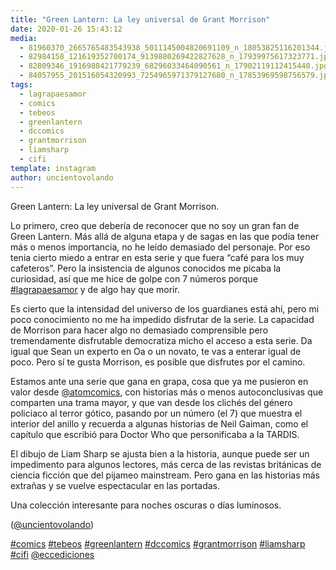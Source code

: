 ```yaml
---
title: "Green Lantern: La ley universal de Grant Morrison"
date: 2020-01-26 15:43:12
media: 
  - 81960370_2665765483543938_5011145004820691109_n_18053825116201344.jpg
  - 82984158_121619352700174_9139880269422827628_n_17939975617323771.jpg
  - 82809346_1916988421779239_68296033464090561_n_17902119112415440.jpg
  - 84057955_201516054320993_7254965971379127680_n_17853969598756579.jpg
tags: 
  - lagrapaesamor
  - comics
  - tebeos
  - greenlantern
  - dccomics
  - grantmorrison
  - liamsharp
  - cifi
template: instagram
author: uncientovolando
---
```


Green Lantern: La ley universal de Grant Morrison.

Lo primero, creo que debería de reconocer que no soy un gran fan de Green Lantern. Más allá de alguna etapa y de sagas en las que podía tener más o menos importancia, no he leído demasiado del personaje. Por eso tenia cierto miedo a entrar en esta serie y que fuera “café para los muy cafeteros”. Pero la insistencia de algunos conocidos me picaba la curiosidad, así que me hice de golpe con 7 números porque [#lagrapaesamor](/tags/lagrapaesamor) y de algo hay que morir.

Es cierto que la intensidad del universo de los guardianes está ahí, pero mi poco conocimiento no me ha impedido disfrutar de la serie. La capacidad de Morrison para hacer algo no demasiado comprensible pero tremendamente disfrutable democratiza micho el acceso a esta serie. Da igual que Sean un experto en Oa o un novato, te vas a enterar igual de poco. Pero sí te gusta Morrison, es posible que disfrutes por el camino.

Estamos ante una serie que gana en grapa, cosa que ya me pusieron en valor desde [@atomcomics](https://instagram.com/atomcomics), con historias más o menos autoconclusivas que comparten una trama mayor, y que van desde los clichés del género policiaco al terror gótico, pasando por un número (el 7) que muestra el interior del anillo y recuerda a algunas historias de Neil Gaiman, como el capítulo que escribió para Doctor Who que personificaba a la TARDIS.

El dibujo de Liam Sharp se ajusta bien a la historia, aunque puede ser un impedimento para algunos lectores, más cerca de las revistas británicas de ciencia ficción que del pijameo mainstream. Pero gana en las historias más extrañas y se vuelve espectacular en las portadas.

Una colección interesante para noches oscuras o días luminosos.

([@uncientovolando](https://instagram.com/uncientovolando))

[#comics](/tags/comics) [#tebeos](/tags/tebeos) [#greenlantern](/tags/greenlantern) [#dccomics](/tags/dccomics) [#grantmorrison](/tags/grantmorrison) [#liamsharp](/tags/liamsharp) [#cifi](/tags/cifi) [@eccediciones](https://instagram.com/eccediciones)
